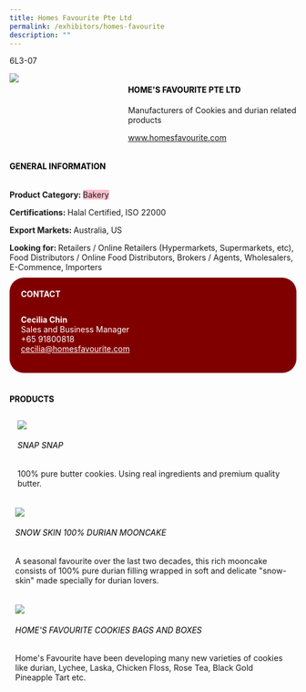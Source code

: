 ```yaml
---
title: Homes Favourite Pte Ltd
permalink: /exhibitors/homes-favourite
description: ""
---
```

<head>
	<div class="flex-paragraph">
		<!--hi there! this is a comment and will provide you with instructional guides-->
		<!--insert booth number here!-->
		<p style="text-transform: uppercase">6l3-07</p></div>
			<div class="flex-container" style="display: flex; flex-wrap: wrap;">
				<!--insert DOWNLOAD link of company logo between the " marks!-->
			<div class="card sgds" style="flex: 1 1 40%; display: block;"><img src="https://drive.google.com/uc?id=1o__xgkdPAZ2lxjH3u8dEZvhTZmJNDB14&export=download"></div>
	<div class="card-sgds" style="flex: 1 1 58%; display: block; margin-left: 3px">
		<h4 style="text-transform: uppercase; color: black;"><!--insert the exhibitor's name between the <b> tags here--><b>Home's Favourite Pte Ltd</b></h4><!--insert the exhibitor's description between the <p> tags here-->
		<p>Manufacturers of Cookies and durian related products</p>
		<!--insert the exhibitor's website link, making sure there is "https:// www." present please. make sure the entire https link goes in between the " marks-->
		<p><a href="www.homesfavourite.com" target="_blank"><!--insert the www website link here (no need for https)-->www.homesfavourite.com</a></p>
	</div>
</div>
</head>

<body>
	<h4 style="text-transform: uppercase; color: black;"><b>General Information</b></h4>
		<div class="flex-container" style="display: flex; flex-wrap: wrap;">
			<div class="card sgds" style="flex: 1 1 65%; display: block; align-self: stretch">
			<div class="flex-paragraph">
			<p><b>Product Category: </b><span style=" background-color: pink; border-radius: 10 px;"><!--insert the exhibitor's pdt cat between the <p> tags here-->Bakery</span></p> 
				<p><b>Certifications: </b><!--insert all the exhibitor's certifications between the </b> and </p> here--> Halal Certified, ISO 22000</p>
			<p><b>Export Markets: </b><!--insert all the exhibitor's export markets between the </b> and </p> here-->Australia, US</p>
			<p style="margin-bottom: 10px;"><b>Looking for: </b><!--insert all the exhibitor's potential business partners between the </b> and </p> here-->Retailers / Online Retailers (Hypermarkets, Supermarkets, etc), Food Distributors / Online Food Distributors, Brokers / Agents, Wholesalers, E-Commence, Importers</p>
			</div>
		</div>
		<div class="card sgds" style="flex: 1 1 35%; padding: 10px; display: block; background-color: maroon; border-radius: 25px; align-self: center;">
		<h4 style="color: white; margin-top: 10px; margin-left: 10px;">CONTACT</h4>
		<div class="flex-paragraph">
			<!--replace with exhibitor's: -->
			<p style="padding: 10px; color: white;"><b><!-- POC name-->Cecilia Chin</b><br><!-- designation-->Sales and Business Manager<br><!--contact number-->+65 91800818<br><!-- for linking purposes, insert their email after "mailto:"...--><a href="mailto:cecilia@homesfavourite.com" style="color: white;"><!--...and also include the display email before </a> here-->cecilia@homesfavourite.com</a></p>
		</div>
			</div>
		</div>
	<br>
		<h4 style="text-transform: uppercase; color: black;"><b>products</b></h4>
<div style="display: flex; flex-wrap: wrap;">
  <div class="card sgds" style="flex: 1 1 47%; margin: 10px; display: block;"><!--insert the exhibitor's DOWNLOAD image for product between the " marks here-->
	<div class="flex-image" style="display: block;"><img src="https://drive.google.com/uc?id=1cgtPXhCA78uIY8zddi4De4UsfflDmCz0&export=download"></div>
	<div class="flex-paragraph">
		<h6 style="text-transform: uppercase; color: black;"><!--insert product name before </h6> and product description after <p>-->Snap Snap</h6>
		<p>100% pure butter cookies. Using real ingredients and premium quality butter.

</p></div>
	</div>
		<div class="card sgds" style="flex: 1 1 47%; margin: 10px; display: block;">
		<div class="flex-image" style="display: block;"><img src="https://drive.google.com/uc?id=1UW5nk2O-kyyJmwJfrx0_hIIlar49xdtp&export=download"></div>
	<div class="flex-paragraph">
		<h6 style="text-transform: uppercase; color: black;">  
Snow Skin 100% Durian Mooncake</h6>
		<p>A seasonal favourite over the last two decades, this rich mooncake consists of 100% pure durian filling wrapped in soft and delicate "snow-skin" made specially for durian lovers.

</p></div>
	</div>
		<div class="card sgds" style="flex: 1 1 47%; margin: 10px; display: block;">
		<div class="flex-image" style="display: block;"><img src="https://drive.google.com/uc?id=13r8vCV6RFJ5Hac8m8cFXP_IpucUEcvJv&export=download"></div>
	<div class="flex-paragraph">
		<h6 style="text-transform: uppercase; color: black;">Home's Favourite Cookies Bags and Boxes</h6>
		<p>Home's Favourite have been developing many new varieties of cookies like durian, Lychee, Laska, Chicken Floss, Rose Tea, Black Gold Pineapple Tart etc.

  

</p></div>
		</div>
	</div>
</body>